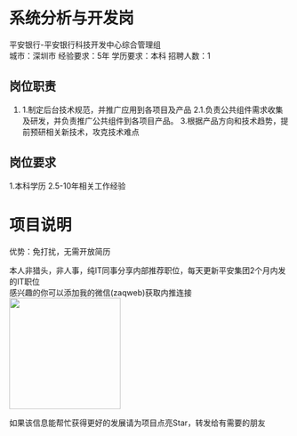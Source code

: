 # 系统分析与开发岗
平安银行-平安银行科技开发中心综合管理组  
城市：深圳市 经验要求：5年 学历要求：本科  招聘人数：1

## 岗位职责
1. 1.制定后台技术规范，并推广应用到各项目及产品
 2.1.负责公共组件需求收集及研发，并负责推广公共组件到各项目产品。
 3.根据产品方向和技术趋势，提前预研相关新技术，攻克技术难点

## 岗位要求
1.本科学历
 2.5-10年相关工作经验

# 项目说明

优势：免打扰，无需开放简历

本人非猎头，非人事，纯IT同事分享内部推荐职位，每天更新平安集团2个月内发的IT职位  
感兴趣的你可以添加我的微信(zaqweb)获取内推连接  
<img src="https://github.com/zaqweb/PA-IT-JOBS/blob/master/WechatICode.jpeg"  height="200" width="200">

如果该信息能帮忙获得更好的发展请为项目点亮Star，转发给有需要的朋友




